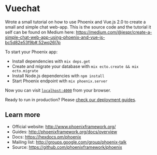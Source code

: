 # Vuechat

Wrote a small tutorial on how to use Phoenix and Vue.js 2.0 to create a small and simple chat web-app. This is the source code and the tutorial it self can be found on Medium here: https://medium.com/@jespr/create-a-simple-chat-web-app-using-phoenix-and-vue-js-bc5d82e53f9b#.52wq26l7p

To start your Phoenix app:

  * Install dependencies with `mix deps.get`
  * Create and migrate your database with `mix ecto.create && mix ecto.migrate`
  * Install Node.js dependencies with `npm install`
  * Start Phoenix endpoint with `mix phoenix.server`

Now you can visit [`localhost:4000`](http://localhost:4000) from your browser.

Ready to run in production? Please [check our deployment guides](http://www.phoenixframework.org/docs/deployment).

## Learn more

  * Official website: http://www.phoenixframework.org/
  * Guides: http://phoenixframework.org/docs/overview
  * Docs: https://hexdocs.pm/phoenix
  * Mailing list: http://groups.google.com/group/phoenix-talk
  * Source: https://github.com/phoenixframework/phoenix
